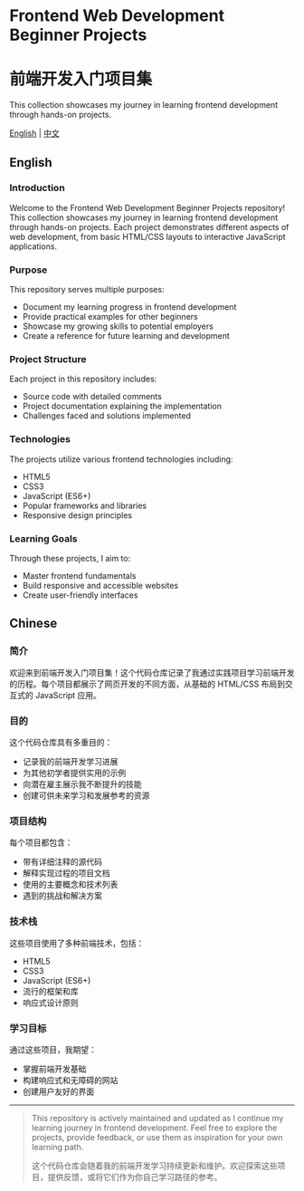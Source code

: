  # Frontend Web Development Beginner Projects
# 前端开发入门项目集
 This collection showcases my journey in learning frontend development through hands-on projects. 

[English](#english) | [中文](#chinese)

## English

### Introduction
Welcome to the Frontend Web Development Beginner Projects repository! This collection showcases my journey in learning frontend development through hands-on projects. Each project demonstrates different aspects of web development, from basic HTML/CSS layouts to interactive JavaScript applications.

### Purpose
This repository serves multiple purposes:
- Document my learning progress in frontend development
- Provide practical examples for other beginners
- Showcase my growing skills to potential employers
- Create a reference for future learning and development

### Project Structure
Each project in this repository includes:
- Source code with detailed comments
- Project documentation explaining the implementation
- Challenges faced and solutions implemented

### Technologies
The projects utilize various frontend technologies including:
- HTML5
- CSS3
- JavaScript (ES6+)
- Popular frameworks and libraries
- Responsive design principles

### Learning Goals
Through these projects, I aim to:
- Master frontend fundamentals
- Build responsive and accessible websites
- Create user-friendly interfaces

## Chinese

### 简介
欢迎来到前端开发入门项目集！这个代码仓库记录了我通过实践项目学习前端开发的历程。每个项目都展示了网页开发的不同方面，从基础的 HTML/CSS 布局到交互式的 JavaScript 应用。

### 目的
这个代码仓库具有多重目的：
- 记录我的前端开发学习进展
- 为其他初学者提供实用的示例
- 向潜在雇主展示我不断提升的技能
- 创建可供未来学习和发展参考的资源

### 项目结构
每个项目都包含：
- 带有详细注释的源代码
- 解释实现过程的项目文档
- 使用的主要概念和技术列表
- 遇到的挑战和解决方案

### 技术栈
这些项目使用了多种前端技术，包括：
- HTML5
- CSS3
- JavaScript (ES6+)
- 流行的框架和库
- 响应式设计原则

### 学习目标
通过这些项目，我期望：
- 掌握前端开发基础
- 构建响应式和无障碍的网站
- 创建用户友好的界面

---

> This repository is actively maintained and updated as I continue my learning journey in frontend development. Feel free to explore the projects, provide feedback, or use them as inspiration for your own learning path.
> 
> 这个代码仓库会随着我的前端开发学习持续更新和维护。欢迎探索这些项目，提供反馈，或将它们作为你自己学习路径的参考。
